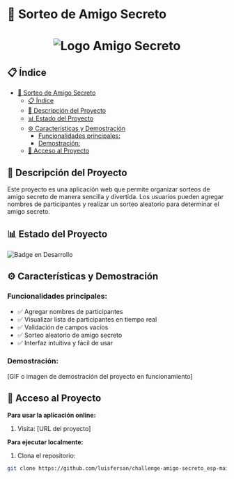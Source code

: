 # 🎁 Sorteo de Amigo Secreto

<h1 align="center">
    <img src="assets/logo-amigo-secreto.png" alt="Logo Amigo Secreto">
</h1>

## 📋 Índice

- [🎁 Sorteo de Amigo Secreto](#-sorteo-de-amigo-secreto)
  - [📋 Índice](#-índice)
  - [📝 Descripción del Proyecto](#-descripción-del-proyecto)
  - [📊 Estado del Proyecto](#-estado-del-proyecto)
  - [⚙️ Características y Demostración](#️-características-y-demostración)
    - [Funcionalidades principales:](#funcionalidades-principales)
    - [Demostración:](#demostración)
  - [🔨 Acceso al Proyecto](#-acceso-al-proyecto)

## 📝 Descripción del Proyecto

Este proyecto es una aplicación web que permite organizar sorteos de amigo secreto de manera sencilla y divertida. Los usuarios pueden agregar nombres de participantes y realizar un sorteo aleatorio para determinar el amigo secreto.

## 📊 Estado del Proyecto

![Badge en Desarrollo](https://img.shields.io/badge/Estado-Finalizado-green)

## ⚙️ Características y Demostración

### Funcionalidades principales:

* ✅ Agregar nombres de participantes
* ✅ Visualizar lista de participantes en tiempo real
* ✅ Validación de campos vacíos
* ✅ Sorteo aleatorio de amigo secreto
* ✅ Interfaz intuitiva y fácil de usar

### Demostración:

[GIF o imagen de demostración del proyecto en funcionamiento]

## 🔨 Acceso al Proyecto

**Para usar la aplicación online:**
1. Visita: [URL del proyecto]

**Para ejecutar localmente:**
1. Clona el repositorio:
```bash
git clone https://github.com/luisfersan/challenge-amigo-secreto_esp-main.git
